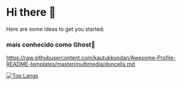 # Hi there 👋




Here are some ideas to get you started:
 ### mais conhecido como Ghost👻 
https://raw.githubusercontent.com/kautukkundan/Awesome-Profile-README-templates/master/multimedia/doncelis.md

[![Top Langs](https://github-readme-stats.vercel.app/api/top-langs/?username=FELIPESANTACRUZ&layout=compact&theme=midnight-purple)](https://github.com/FELIPESANTACRUZ/github-readme-stats)
